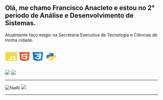 ## Olá, me chamo Francisco Anacleto e estou no 2° período de Análise e Desenvolvimento de Sistemas.

Atualmente faço estgio na Secretaria Executiva de Tecnologia e Ciências de minha cidade.

<div style="display: inline_block"><br>
  <img align="center" alt="Faalb-Js" height="30" width="40" src="https://raw.githubusercontent.com/devicons/devicon/master/icons/javascript/javascript-plain.svg">
  <img align="center" alt="Faalb-HTML" height="30" width="40" src="https://raw.githubusercontent.com/devicons/devicon/master/icons/html5/html5-original.svg">
  <img align="center" alt="Faalb-CSS" height="30" width="40" src="https://raw.githubusercontent.com/devicons/devicon/master/icons/css3/css3-original.svg">
  <img align="center" alt="Faalb-Python" height="30" width="40" src="https://raw.githubusercontent.com/devicons/devicon/master/icons/python/python-original.svg">
</div>
  
  ##
 
<div> 
  <a href = "mailto:franciscoaalbuquerque30@gmail.com"><img src="https://img.shields.io/badge/-Gmail-%23333?style=for-the-badge&logo=gmail&logoColor=white" target="_blank"></a>
  <a href="https://linkedin.com/in/
franciscoaalbuquerque" target="_blank"><img src="https://img.shields.io/badge/-LinkedIn-%230077B5?style=for-the-badge&logo=linkedin&logoColor=white" target="_blank"></a> 
</div>

<hr>
<img alt="faalb" src="https://github-readme-stats.anuraghazra1.vercel.app/api?username=faalb&line_height=27&include_all_commits=true&show_icons=true&hide_border=true&theme=dark&count_private=true" />
<a href="https://github.com/Daggy1234">
  <img src="https://github-readme-stats.vercel.app/api/top-langs/?username=faalb&theme=dark" />
</a>
<hr>
